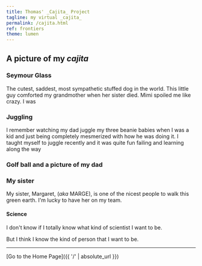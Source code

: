 ```yaml
---
title: Thomas' _Cajita_ Project
tagline: my virtual _cajita_
permalink: /cajita.html
ref: frontiers
theme: lumen
---
```


## A picture of my _cajita_



### Seymour Glass
The cutest, saddest, most sympathetic stuffed dog in the world. This little guy comforted my grandmother when her sister died. Mimi spoiled me like crazy. I was

### Juggling
I remember watching my dad juggle my three beanie babies when I was a kid and just being completely mesmerized with how he was doing it. I taught myself to juggle recently and it was quite fun failing and learning along the way

### Golf ball and a picture of my dad

### My sister
My sister, Margaret, (_aka_ MARGE), is one of the nicest people to walk this green earth. I'm lucky to have her on my team.

#### Science
I don't know if I totally know what kind of scientist I want to be.

But I think I know the kind of person that I want to be.





---
[Go to the Home Page]({{ '/' | absolute_url }})
